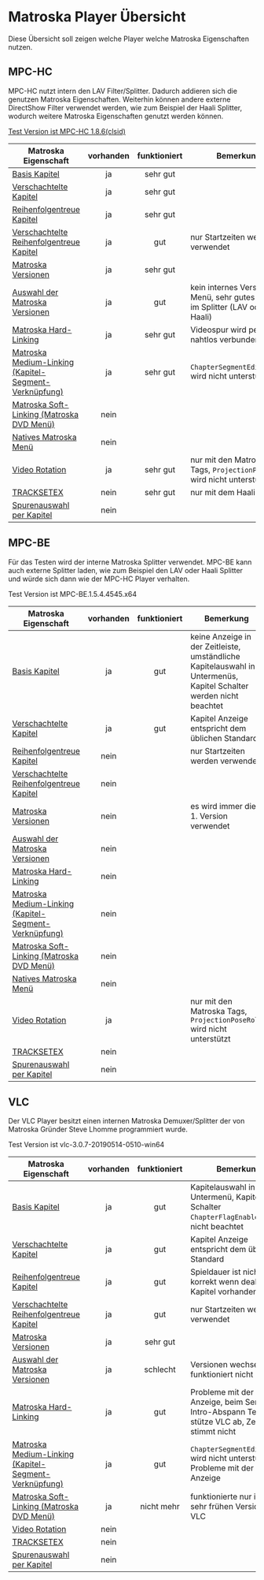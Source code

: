 # Matroska Player Übersicht
Diese Übersicht soll zeigen welche Player welche Matroska Eigenschaften nutzen.

## MPC-HC
MPC-HC nutzt intern den LAV Filter/Splitter. Dadurch addieren sich die genutzen Matroska Eigenschaften. Weiterhin können andere externe DirectShow Filter verwendet werden, wie zum Beispiel der Haali Splitter, wodurch weitere Matroska Eigenschaften genutzt werden können.

[Test Version ist MPC-HC 1.8.6(clsid)](https://github.com/clsid2/mpc-hc/releases/tag/1.8.6)

Matroska Eigenschaft | vorhanden | funktioniert | Bemerkung
---------------------|:---------:|:------------:|----------
[Basis Kapitel](BasicChapters_ger.md)| ja | sehr gut |
[Verschachtelte Kapitel](NestedChapters_ger.md)| ja | sehr gut |
[Reihenfolgentreue Kapitel](OrderedChapters_ger.md)| ja | sehr gut |
[Verschachtelte Reihenfolgentreue Kapitel](NestedOrderedChapters_ger.md)| ja | gut | nur Startzeiten werden verwendet
[Matroska Versionen](EditionEntry_ger.md)| ja | sehr gut |
[Auswahl der Matroska Versionen](EditionEntry_ger.md#versionen-auswahl-im-player) | ja | gut | kein internes Versionen Menü, sehr gutes Menü im Splitter (LAV oder Haali)
[Matroska Hard-Linking](HardLinking_ger.md)| ja | sehr gut | Videospur wird perfekt nahtlos verbunden
[Matroska Medium-Linking (Kapitel-Segment-Verknüpfung)](ChapterSegmentLinking_ger.md)| ja | sehr gut | `ChapterSegmentEditionUID` wird nicht unterstützt
[Matroska Soft-Linking (Matroska DVD Menü)](MatroskaMenu_ger.md#matroska-dvd-men%C3%BC-matroska-soft-linking)| nein | |
[Natives Matroska Menü](MatroskaMenu_ger.md#natives-matroska-men%C3%BC)| nein | |
[Video Rotation](Rotate_ger.md)| ja | sehr gut | nur mit den Matroska Tags, `ProjectionPoseRoll` wird nicht unterstützt
[TRACKSETEX](TRACKSETEX_ger.md)| nein | sehr gut | nur mit dem Haali Splitter
[Spurenauswahl per Kapitel](ChapterTrack_ger.md)| nein | |

## MPC-BE
Für das Testen wird der interne Matroska Splitter verwendet. MPC-BE kann auch externe Splitter laden, wie zum Beispiel den LAV oder Haali Splitter und würde sich dann wie der MPC-HC Player verhalten.

Test Version ist MPC-BE.1.5.4.4545.x64

Matroska Eigenschaft | vorhanden | funktioniert | Bemerkung
---------------------|:---------:|:------------:|----------
[Basis Kapitel](BasicChapters_ger.md)| ja | gut | keine Anzeige in der Zeitleiste, umständliche Kapitelauswahl in Untermenüs, Kapitel Schalter werden nicht beachtet
[Verschachtelte Kapitel](NestedChapters_ger.md)| ja | gut | Kapitel Anzeige entspricht dem üblichen Standard
[Reihenfolgentreue Kapitel](OrderedChapters_ger.md)| nein | | nur Startzeiten werden verwendet
[Verschachtelte Reihenfolgentreue Kapitel](NestedOrderedChapters_ger.md)| nein | |
[Matroska Versionen](EditionEntry_ger.md)| nein | | es wird immer die 1. Version verwendet
[Auswahl der Matroska Versionen](EditionEntry_ger.md#versionen-auswahl-im-player) | nein | |
[Matroska Hard-Linking](HardLinking_ger.md)| nein | |
[Matroska Medium-Linking (Kapitel-Segment-Verknüpfung)](ChapterSegmentLinking_ger.md)| nein | |
[Matroska Soft-Linking (Matroska DVD Menü)](MatroskaMenu_ger.md#matroska-dvd-men%C3%BC-matroska-soft-linking)| nein | |
[Natives Matroska Menü](MatroskaMenu_ger.md#natives-matroska-men%C3%BC)| nein | |
[Video Rotation](Rotate_ger.md)| ja | | nur mit den Matroska Tags, `ProjectionPoseRoll` wird nicht unterstützt
[TRACKSETEX](TRACKSETEX_ger.md)| nein | |
[Spurenauswahl per Kapitel](ChapterTrack_ger.md)| nein | |

## VLC
Der VLC Player besitzt einen internen Matroska Demuxer/Splitter der von Matroska Gründer Steve Lhomme programmiert wurde.

Test Version ist vlc-3.0.7-20190514-0510-win64

Matroska Eigenschaft | vorhanden | funktioniert | Bemerkung
---------------------|:---------:|:------------:|----------
[Basis Kapitel](BasicChapters_ger.md)| ja | gut | Kapitelauswahl in einem Untermenü, Kapitel Schalter `ChapterFlagEnabled` wird nicht beachtet
[Verschachtelte Kapitel](NestedChapters_ger.md)| ja | gut | Kapitel Anzeige entspricht dem üblichen Standard
[Reihenfolgentreue Kapitel](OrderedChapters_ger.md)| ja | gut | Spieldauer ist nicht korrekt wenn deaktivierte Kapitel vorhanden sind
[Verschachtelte Reihenfolgentreue Kapitel](NestedOrderedChapters_ger.md)| ja | gut | nur Startzeiten werden verwendet
[Matroska Versionen](EditionEntry_ger.md)| ja | sehr gut |
[Auswahl der Matroska Versionen](EditionEntry_ger.md#versionen-auswahl-im-player) | ja | schlecht | Versionen wechseln funktioniert nicht richtig
[Matroska Hard-Linking](HardLinking_ger.md)| ja | gut | Probleme mit der Kapitel Anzeige, beim Serien-Intro-Abspann Test stütze VLC ab, Zeitleiste stimmt nicht
[Matroska Medium-Linking (Kapitel-Segment-Verknüpfung)](ChapterSegmentLinking_ger.md)| ja | gut | `ChapterSegmentEditionUID` wird nicht unterstützt, Probleme mit der Kapitel Anzeige
[Matroska Soft-Linking (Matroska DVD Menü)](MatroskaMenu_ger.md#matroska-dvd-men%C3%BC-matroska-soft-linking)| ja | nicht mehr | funktionierte nur in einer sehr frühen Version des VLC
[Video Rotation](Rotate_ger.md)| nein | |
[TRACKSETEX](TRACKSETEX_ger.md)| nein | |
[Spurenauswahl per Kapitel](ChapterTrack_ger.md)| nein | |